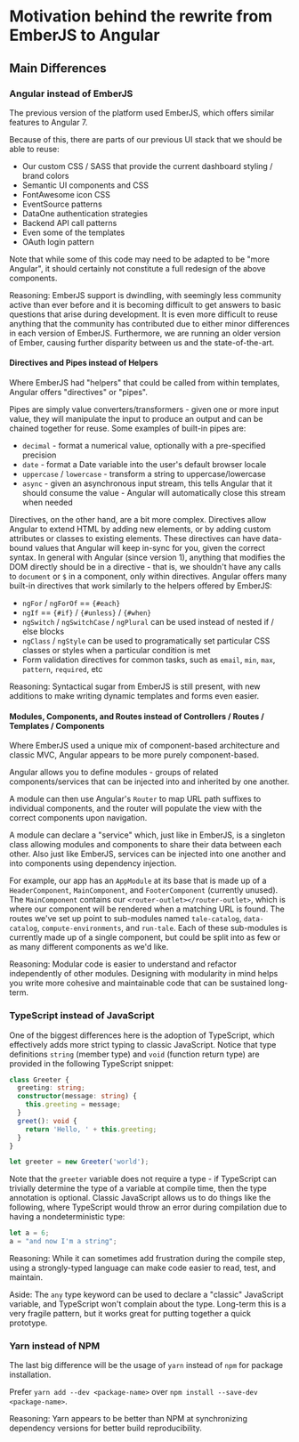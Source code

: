 # Motivation behind the rewrite from EmberJS to Angular

## <a name="differences"> Main Differences

### <a name="angular7"> Angular instead of EmberJS

The previous version of the platform used EmberJS, which offers similar features to Angular 7.

Because of this, there are parts of our previous UI stack that we should be able to reuse:

- Our custom CSS / SASS that provide the current dashboard styling / brand colors
- Semantic UI components and CSS
- FontAwesome icon CSS
- EventSource patterns
- DataOne authentication strategies
- Backend API call patterns
- Even some of the templates
- OAuth login pattern

Note that while some of this code may need to be adapted to be "more Angular", it should certainly not constitute a full redesign of the above components.

Reasoning: EmberJS support is dwindling, with seemingly less community active than ever before and it is becoming difficult to get answers to basic questions that arise during development. It is even more difficult to reuse anything that the community has contributed due to either minor differences in each version of EmberJS. Furthermore, we are running an older version of Ember, causing further disparity between us and the state-of-the-art.

#### <a name="directives-and-pipes"> Directives and Pipes instead of Helpers

Where EmberJS had "helpers" that could be called from within templates, Angular offers "directives" or "pipes".

Pipes are simply value converters/transformers - given one or more input value, they will manipulate the input to produce an output and can be chained together for reuse. Some examples of built-in pipes are:

- `decimal` - format a numerical value, optionally with a pre-specified precision
- `date` - format a Date variable into the user's default browser locale
- `uppercase` / `lowercase` - transform a string to uppercase/lowercase
- `async` - given an asynchronous input stream, this tells Angular that it should consume the value - Angular will automatically close this stream when needed

Directives, on the other hand, are a bit more complex. Directives allow Angular to extend HTML by adding new elements, or by adding custom attributes or classes to existing elements. These directives can have data-bound values that Angular will keep in-sync for you, given the correct syntax. In general with Angular (since version 1), anything that modifies the DOM directly should be in a directive - that is, we shouldn't have any calls to `document` or `$` in a component, only within directives.
Angular offers many built-in directives that work similarly to the helpers offered by EmberJS:

- `ngFor` / `ngForOf` == `{#each}`
- `ngIf` == `{#if}` / `{#unless}` / `{#when}`
- `ngSwitch` / `ngSwitchCase` / `ngPlural` can be used instead of nested if / else blocks
- `ngClass` / `ngStyle` can be used to programatically set particular CSS classes or styles when a particular condition is met
- Form validation directives for common tasks, such as `email`, `min`, `max`, `pattern`, `required`, etc

Reasoning: Syntactical sugar from EmberJS is still present, with new additions to make writing dynamic templates and forms even easier.

#### <a name="modules-components-routes"> Modules, Components, and Routes instead of Controllers / Routes / Templates / Components

Where EmberJS used a unique mix of component-based architecture and classic MVC, Angular appears to be more purely component-based.

Angular allows you to define modules - groups of related components/services that can be injected into and inherited by one another.

A module can then use Angular's `Router` to map URL path suffixes to individual components, and the router will populate the view with the correct components upon navigation.

A module can declare a "service" which, just like in EmberJS, is a singleton class allowing modules and components to share their data between each other. Also just like EmberJS, services can be injected into one another and into components using dependency injection.

For example, our app has an `AppModule` at its base that is made up of a `HeaderComponent`, `MainComponent`, and `FooterComponent` (currently unused). The `MainComponent` contains our `<router-outlet></router-outlet>`, which is where our component will be rendered when a matching URL is found. The routes we've set up point to sub-modules named `tale-catalog`, `data-catalog`, `compute-environments`, and `run-tale`. Each of these sub-modules is currently made up of a single component, but could be split into as few or as many different components as we'd like.

Reasoning: Modular code is easier to understand and refactor independently of other modules. Designing with modularity in mind helps you write more cohesive and maintainable code that can be sustained long-term.

### <a name="typescript"> TypeScript instead of JavaScript

One of the biggest differences here is the adoption of TypeScript, which effectively adds more strict typing to classic JavaScript. Notice that type definitions `string` (member type) and `void` (function return type) are provided in the following TypeScript snippet:

```typescript
class Greeter {
  greeting: string;
  constructor(message: string) {
    this.greeting = message;
  }
  greet(): void {
    return 'Hello, ' + this.greeting;
  }
}

let greeter = new Greeter('world');
```

Note that the `greeter` variable does not require a type - if TypeScript can trivially determine the type of a variable at compile time, then the type annotation is optional. Classic JavaScript allows us to do things like the following, where TypeScript would throw an error during compilation due to having a nondeterministic type:

```javascript
let a = 6;
a = "and now I'm a string";
```

Reasoning: While it can sometimes add frustration during the compile step, using a strongly-typed language can make code easier to read, test, and maintain.

Aside: The `any` type keyword can be used to declare a "classic" JavaScript variable, and TypeScript won't complain about the type. Long-term this is a very fragile pattern, but it works great for putting together a quick prototype.

### <a name="yarn">Yarn instead of NPM

The last big difference will be the usage of `yarn` instead of `npm` for package installation.

Prefer `yarn add --dev <package-name>` over `npm install --save-dev <package-name>`.

Reasoning: Yarn appears to be better than NPM at synchronizing dependency versions for better build reproducibility.
